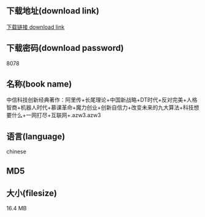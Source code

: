 ## 下载地址(download link)
[下载链接 download link](https://tutu365.netlify.app/?s=%E4%B8%AD%E4%BF%A1%E7%A7%91%E6%8A%80%E5%88%9B%E6%96%B0%E7%BB%8F%E5%85%B8%E8%91%97%E4%BD%9C%EF%BC%9A%E9%98%BF%E9%87%8C%E4%BC%A0%2B%E9%95%BF%E5%B0%BE%E7%90%86%E8%AE%BA%2B%E4%B8%AD%E5%9B%BD%E6%96%B0%E6%88%98%E7%95%A5%2BDT%E6%97%B6%E4%BB%A3%2B%E5%8F%8D%E5%AF%B9%E5%AE%8C%E7%BE%8E%2B%E4%BA%BA%E6%A0%BC%E6%99%BA%E5%95%86%2B%E6%9C%BA%E5%99%A8%E4%BA%BA%E6%97%B6%E4%BB%A3%2B%E6%85%95%E8%AF%BE%E9%9D%A9%E5%91%BD%2B%E9%AD%94%E5%8A%9B%E5%88%9B%E4%B8%9A%2B%E5%88%9B%E6%96%B0%E8%87%AA%E4%BF%A1%E5%8A%9B%2B%E6%94%B9%E5%8F%98%E6%9C%AA%E6%9D%A5%E7%9A%84%E4%B9%9D%E5%A4%A7%E7%AE%97%E6%B3%95%2B%E7%A7%91%E6%8A%80%E6%83%B3%E8%A6%81%E4%BB%80%E4%B9%88%2B%E4%B8%80%E7%BD%91%E6%89%93%E5%B0%BD%2B%E4%BA%92%E8%81%94%E7%BD%91%2B.azw3)

## 下载密码(download password)
8078

## 名称(book name)
中信科技创新经典著作：阿里传+长尾理论+中国新战略+DT时代+反对完美+人格智商+机器人时代+慕课革命+魔力创业+创新自信力+改变未来的九大算法+科技想要什么+一网打尽+互联网+.azw3.azw3

## 语言(language)
chinese

## MD5


## 大小(filesize)
16.4 MB
